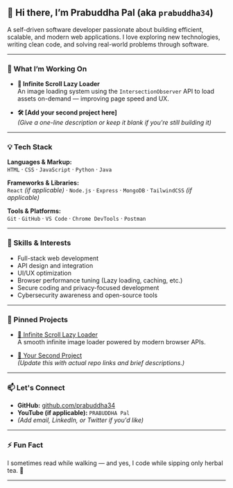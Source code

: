 ## 👋 Hi there, I’m Prabuddha Pal (aka `prabuddha34`)

A self-driven software developer passionate about building efficient, scalable, and modern web applications. I love exploring new technologies, writing clean code, and solving real-world problems through software.

---

### 🚀 What I’m Working On

- **🔁 Infinite Scroll Lazy Loader**  
  An image loading system using the `IntersectionObserver` API to load assets on-demand — improving page speed and UX.

- **🛠️ [Add your second project here]**  
  *(Give a one-line description or keep it blank if you're still building it)*

---

### 💡 Tech Stack

**Languages & Markup:**  
`HTML` · `CSS` · `JavaScript` · `Python` · `Java`

**Frameworks & Libraries:**  
`React` *(if applicable)* · `Node.js` · `Express` · `MongoDB` · `TailwindCSS` *(if applicable)*

**Tools & Platforms:**  
`Git` · `GitHub` · `VS Code` · `Chrome DevTools` · `Postman`

---

### 🧠 Skills & Interests

- Full-stack web development
- API design and integration
- UI/UX optimization
- Browser performance tuning (Lazy loading, caching, etc.)
- Secure coding and privacy-focused development
- Cybersecurity awareness and open-source tools

---

### 📌 Pinned Projects

- [🔁 Infinite Scroll Lazy Loader](https://github.com/prabuddha34/infinite-scroll-lazyloader)  
  A smooth infinite image loader powered by modern browser APIs.

- [📂 Your Second Project](https://github.com/prabuddha34/your-second-project)  
  *(Update this with actual repo links and brief descriptions.)*

---

### 📫 Let's Connect

- **GitHub:** [github.com/prabuddha34](https://github.com/prabuddha34)  
- **YouTube (if applicable):** `PRABUDDHA Pal`  
- *(Add email, LinkedIn, or Twitter if you'd like)*

---

### ⚡ Fun Fact

I sometimes read while walking — and yes, I code while sipping only herbal tea. 🌿

---